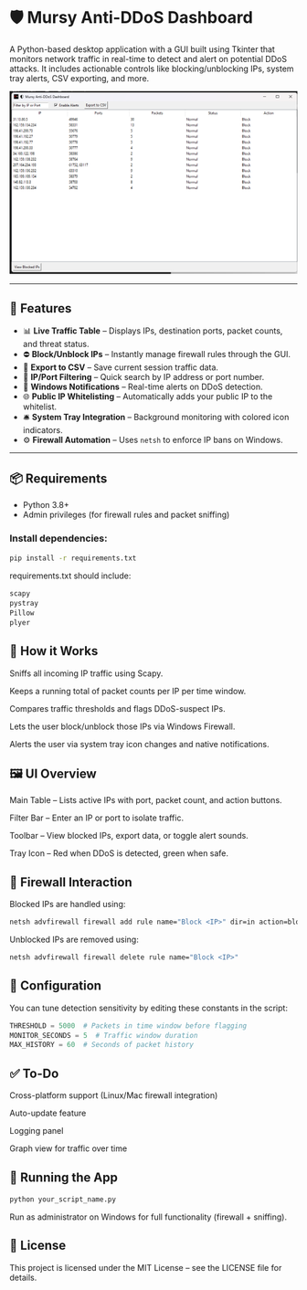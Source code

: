 # 🛡️ Mursy Anti-DDoS Dashboard

A Python-based desktop application with a GUI built using Tkinter that monitors network traffic in real-time to detect and alert on potential DDoS attacks. It includes actionable controls like blocking/unblocking IPs, system tray alerts, CSV exporting, and more.

![screenshot](assests/screenshot.png) <!-- Add an actual screenshot named screenshot.png -->

---

## 🚀 Features

- 📊 **Live Traffic Table** – Displays IPs, destination ports, packet counts, and threat status.
- ⛔ **Block/Unblock IPs** – Instantly manage firewall rules through the GUI.
- 💾 **Export to CSV** – Save current session traffic data.
- 🔎 **IP/Port Filtering** – Quick search by IP address or port number.
- 📣 **Windows Notifications** – Real-time alerts on DDoS detection.
- 🌐 **Public IP Whitelisting** – Automatically adds your public IP to the whitelist.
- 🛎️ **System Tray Integration** – Background monitoring with colored icon indicators.
- ⚙️ **Firewall Automation** – Uses `netsh` to enforce IP bans on Windows.

---

## 📦 Requirements

- Python 3.8+
- Admin privileges (for firewall rules and packet sniffing)

### Install dependencies:

```bash
pip install -r requirements.txt
```
requirements.txt should include:
```txt
scapy
pystray
Pillow
plyer
```
## 🧠 How it Works
Sniffs all incoming IP traffic using Scapy.

Keeps a running total of packet counts per IP per time window.

Compares traffic thresholds and flags DDoS-suspect IPs.

Lets the user block/unblock those IPs via Windows Firewall.

Alerts the user via system tray icon changes and native notifications.

## 🖼️ UI Overview
Main Table – Lists active IPs with port, packet count, and action buttons.

Filter Bar – Enter an IP or port to isolate traffic.

Toolbar – View blocked IPs, export data, or toggle alert sounds.

Tray Icon – Red when DDoS is detected, green when safe.

## 🔐 Firewall Interaction
Blocked IPs are handled using:

```bash
netsh advfirewall firewall add rule name="Block <IP>" dir=in action=block remoteip=<IP>
```
Unblocked IPs are removed using:

```bash
netsh advfirewall firewall delete rule name="Block <IP>"
```
## 🔧 Configuration
You can tune detection sensitivity by editing these constants in the script:

```python
THRESHOLD = 5000  # Packets in time window before flagging
MONITOR_SECONDS = 5  # Traffic window duration
MAX_HISTORY = 60  # Seconds of packet history
```
## ✅ To-Do
 Cross-platform support (Linux/Mac firewall integration)

 Auto-update feature

 Logging panel

 Graph view for traffic over time

## 🧪 Running the App
```bash
python your_script_name.py
```
Run as administrator on Windows for full functionality (firewall + sniffing).

## 📜 License
This project is licensed under the MIT License – see the LICENSE file for details.
